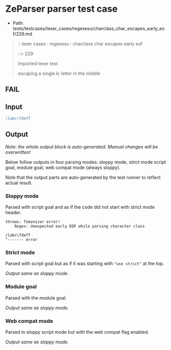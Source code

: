 # ZeParser parser test case

- Path: tests/testcases/lexer_cases/regexesu/charclass_char_escapes_early_eof/229.md

> :: lexer cases : regexesu : charclass char escapes early eof
>
> ::> 229
>
> Imported lexer test
>
> escaping a single lc letter in the middle

## FAIL

## Input

`````js
/[abc\fdeff
`````

## Output

_Note: the whole output block is auto-generated. Manual changes will be overwritten!_

Below follow outputs in four parsing modes: sloppy mode, strict mode script goal, module goal, web compat mode (always sloppy).

Note that the output parts are auto-generated by the test runner to reflect actual result.

### Sloppy mode

Parsed with script goal and as if the code did not start with strict mode header.

`````
throws: Tokenizer error!
    Regex: Unexpected early EOF while parsing character class

/[abc\fdeff
^------- error
`````

### Strict mode

Parsed with script goal but as if it was starting with `"use strict"` at the top.

_Output same as sloppy mode._

### Module goal

Parsed with the module goal.

_Output same as sloppy mode._

### Web compat mode

Parsed in sloppy script mode but with the web compat flag enabled.

_Output same as sloppy mode._
